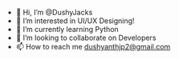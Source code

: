 - 👋 Hi, I’m @DushyJacks
- 👀 I’m interested in UI/UX Designing!
- 🌱 I’m currently learning Python
- 💞️ I’m looking to collaborate on Developers
- 📫 How to reach me dushyanthjp2@gmail.com

<!---
DushyJacks/DushyJacks is a ✨ special ✨ repository because its `README.md` (this file) appears on your GitHub profile.
You can click the Preview link to take a look at your changes.
--->

